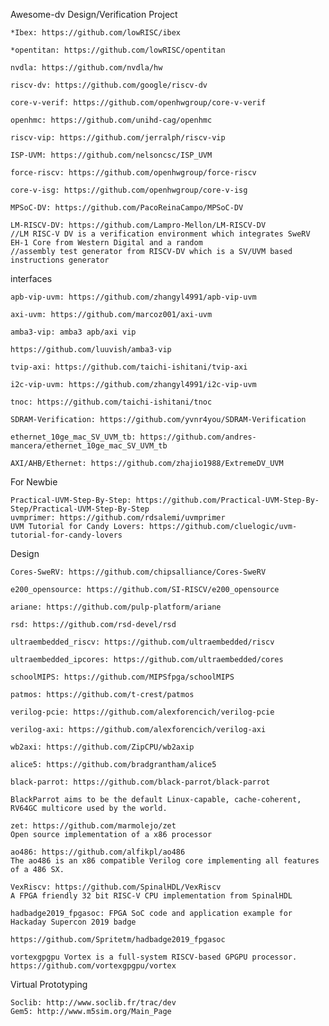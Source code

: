 Awesome-dv
Design/Verification
Project

    *Ibex: https://github.com/lowRISC/ibex 
    
    *opentitan: https://github.com/lowRISC/opentitan

    nvdla: https://github.com/nvdla/hw

    riscv-dv: https://github.com/google/riscv-dv

    core-v-verif: https://github.com/openhwgroup/core-v-verif

    openhmc: https://github.com/unihd-cag/openhmc

    riscv-vip: https://github.com/jerralph/riscv-vip

    ISP-UVM: https://github.com/nelsoncsc/ISP_UVM

    force-riscv: https://github.com/openhwgroup/force-riscv

    core-v-isg: https://github.com/openhwgroup/core-v-isg

    MPSoC-DV: https://github.com/PacoReinaCampo/MPSoC-DV

    LM-RISCV-DV: https://github.com/Lampro-Mellon/LM-RISCV-DV   
    //LM RISC-V DV is a verification environment which integrates SweRV EH-1 Core from Western Digital and a random
    //assembly test generator from RISCV-DV which is a SV/UVM based instructions generator

interfaces

    apb-vip-uvm: https://github.com/zhangyl4991/apb-vip-uvm

    axi-uvm: https://github.com/marcoz001/axi-uvm

    amba3-vip: amba3 apb/axi vip

    https://github.com/luuvish/amba3-vip

    tvip-axi: https://github.com/taichi-ishitani/tvip-axi

    i2c-vip-uvm: https://github.com/zhangyl4991/i2c-vip-uvm

    tnoc: https://github.com/taichi-ishitani/tnoc

    SDRAM-Verification: https://github.com/yvnr4you/SDRAM-Verification

    ethernet_10ge_mac_SV_UVM_tb: https://github.com/andres-mancera/ethernet_10ge_mac_SV_UVM_tb

    AXI/AHB/Ethernet: https://github.com/zhajio1988/ExtremeDV_UVM

For Newbie

    Practical-UVM-Step-By-Step: https://github.com/Practical-UVM-Step-By-Step/Practical-UVM-Step-By-Step
    uvmprimer: https://github.com/rdsalemi/uvmprimer
    UVM Tutorial for Candy Lovers: https://github.com/cluelogic/uvm-tutorial-for-candy-lovers

Design

    Cores-SweRV: https://github.com/chipsalliance/Cores-SweRV

    e200_opensource: https://github.com/SI-RISCV/e200_opensource

    ariane: https://github.com/pulp-platform/ariane

    rsd: https://github.com/rsd-devel/rsd

    ultraembedded_riscv: https://github.com/ultraembedded/riscv

    ultraembedded_ipcores: https://github.com/ultraembedded/cores

    schoolMIPS: https://github.com/MIPSfpga/schoolMIPS

    patmos: https://github.com/t-crest/patmos

    verilog-pcie: https://github.com/alexforencich/verilog-pcie

    verilog-axi: https://github.com/alexforencich/verilog-axi

    wb2axi: https://github.com/ZipCPU/wb2axip

    alice5: https://github.com/bradgrantham/alice5

    black-parrot: https://github.com/black-parrot/black-parrot

    BlackParrot aims to be the default Linux-capable, cache-coherent, RV64GC multicore used by the world.

    zet: https://github.com/marmolejo/zet
    Open source implementation of a x86 processor

    ao486: https://github.com/alfikpl/ao486
    The ao486 is an x86 compatible Verilog core implementing all features of a 486 SX.

    VexRiscv: https://github.com/SpinalHDL/VexRiscv
    A FPGA friendly 32 bit RISC-V CPU implementation from SpinalHDL

    hadbadge2019_fpgasoc: FPGA SoC code and application example for Hackaday Supercon 2019 badge

    https://github.com/Spritetm/hadbadge2019_fpgasoc

    vortexgpgpu Vortex is a full-system RISCV-based GPGPU processor. https://github.com/vortexgpgpu/vortex

Virtual Prototyping

    Soclib: http://www.soclib.fr/trac/dev
    Gem5: http://www.m5sim.org/Main_Page

